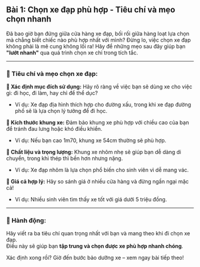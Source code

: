 ## Bài 1: Chọn xe đạp phù hợp - Tiêu chí và mẹo chọn nhanh

Đã bao giờ bạn đứng giữa cửa hàng xe đạp, bối rối giữa hàng loạt lựa chọn mà chẳng biết chiếc nào phù hợp nhất với mình? Đừng lo, việc chọn xe đạp không phải là mê cung không lối ra! Hãy để những mẹo sau đây giúp bạn **"lướt nhanh"** qua quá trình chọn xe chỉ trong tích tắc.

---

### 📌 Tiêu chí và mẹo chọn xe đạp:

**🔹 Xác định mục đích sử dụng:**
Hãy rõ ràng về việc bạn sẽ dùng xe cho việc gì: đi học, đi làm, hay chỉ để thể dục?  
- Ví dụ: Xe đạp địa hình thích hợp cho đường xấu, trong khi xe đạp đường phố sẽ là lựa chọn lý tưởng để đi học.

**🔹 Kích thước khung xe:**
Đảm bảo khung xe phù hợp với chiều cao của bạn để tránh đau lưng hoặc khó điều khiển.  
- Ví dụ: Nếu bạn cao 1m70, khung xe 54cm thường sẽ phù hợp.

**🔹 Chất liệu và trọng lượng:**
Khung xe nhôm nhẹ sẽ giúp bạn dễ dàng di chuyển, trong khi thép thì bền hơn nhưng nặng.  
- Ví dụ: Xe đạp nhôm là lựa chọn phổ biến cho sinh viên vì dễ mang vác.

**🔹 Giá cả hợp lý:**
Hãy so sánh giá ở nhiều cửa hàng và đừng ngần ngại mặc cả!  
- Ví dụ: Nhiều sinh viên tìm thấy xe tốt với giá dưới 5 triệu đồng.

---

### 🚀 Hành động:

Hãy viết ra ba tiêu chí quan trọng nhất với bạn và mang theo khi đi chọn xe đạp.  
Điều này sẽ giúp bạn **tập trung và chọn được xe phù hợp nhanh chóng**.

Xác định xong rồi? Giờ đến bước bảo dưỡng xe – xem ngay bài tiếp theo!